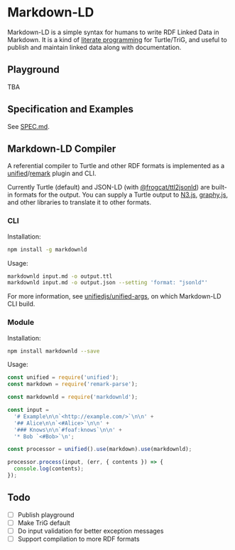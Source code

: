 # Markdown-LD

Markdown-LD is a simple syntax for humans to write RDF Linked Data in Markdown.
It is a kind of [literate programming](https://en.wikipedia.org/wiki/Literate_programming) for Turtle/TriG, and useful to publish and maintain linked data along with documentation.

## Playground

TBA

## Specification and Examples

See [SPEC.md](SPEC.md).

## Markdown-LD Compiler

A referential compiler to Turtle and other RDF formats is implemented as a [unified](https://github.com/unifiedjs/unified)/[remark](https://github.com/remarkjs/remark) plugin and CLI.

Currently Turtle (default) and JSON-LD (with [@frogcat/ttl2jsonld](https://github.com/frogcat/ttl2jsonld)) are built-in formats for the output.
You can supply a Turtle output to [N3.js](https://github.com/rdfjs/N3.js), [graphy.js](https://github.com/blake-regalia/graphy.js), and other libraries to translate it to other formats.


### CLI

Installation:

```sh
npm install -g markdownld
```

Usage:

```sh
markdownld input.md -o output.ttl
markdownld input.md -o output.json --setting 'format: "jsonld"'
```

For more information, see [unifiedjs/unified-args](https://github.com/unifiedjs/unified-args), on which Markdown-LD CLI build.

### Module

Installation:

```sh
npm install markdownld --save
```

Usage:

```js
const unified = require('unified');
const markdown = require('remark-parse');

const markdownld = require('markdownld');

const input =
  '# Example\n\n`<http://example.com/>`\n\n' +
  '## Alice\n\n`<#Alice>`\n\n' +
  '### Knows\n\n`#foaf:knows`\n\n' +
  '* Bob `<#Bob>`\n';

const processor = unified().use(markdown).use(markdownld);

processor.process(input, (err, { contents }) => {
  console.log(contents);
});
```

## Todo

- [ ] Publish playground
- [ ] Make TriG default
- [ ] Do input validation for better exception messages
- [ ] Support compilation to more RDF formats
